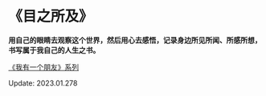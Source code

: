 # 《目之所及》

**用自己的眼睛去观察这个世界，然后用心去感悟，记录身边所见所闻、所感所想，书写属于我自己的人生之书。**

[《我有一个朋友》系列](https://github.com/ykqmain/MuZhiSuoJi/tree/main/我有一个朋友)


Update: 2023.01.278
